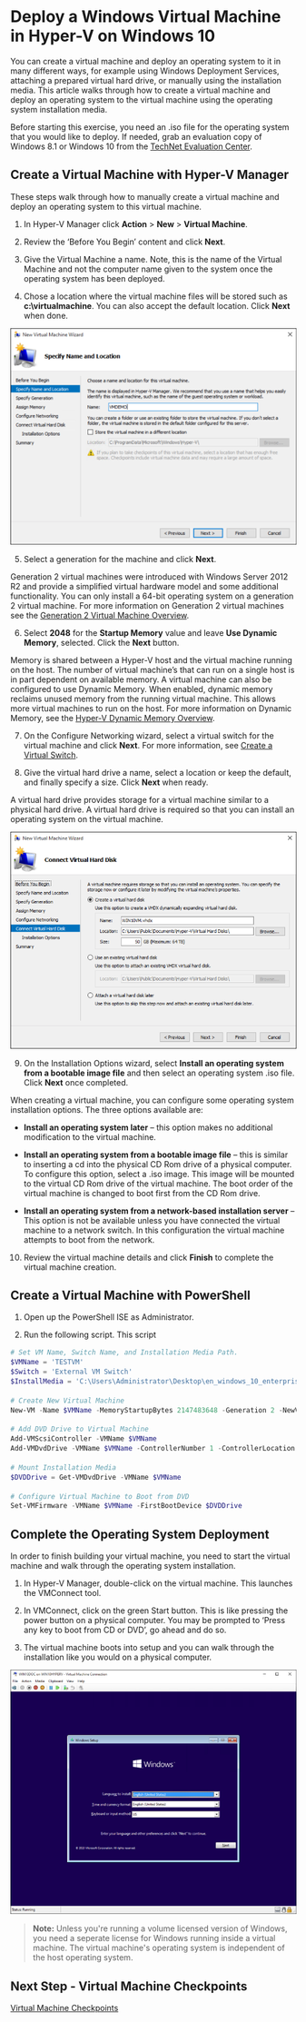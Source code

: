 # Deploy a Windows Virtual Machine in Hyper-V on Windows 10

You can create a virtual machine and deploy an operating system to it in many different ways, for example using Windows Deployment Services, attaching a prepared virtual hard drive, or manually using the installation media. This article walks through how to create a virtual machine and deploy an operating system to the virtual machine using the operating system installation media.

Before starting this exercise, you need an .iso file for the operating system that you would like to deploy. If needed, grab an evaluation copy of Windows 8.1 or Windows 10 from the [TechNet Evaluation Center](http://www.microsoft.com/en-us/evalcenter/).

## Create a Virtual Machine with Hyper-V Manager
These steps walk through how to manually create a virtual machine and deploy an operating system to this virtual machine.

1. In Hyper-V Manager click **Action** > **New** > **Virtual Machine**.

2. Review the ‘Before You Begin’ content and click **Next**. 

3. Give the Virtual Machine a name. Note, this is the name of the Virtual Machine and not the computer name given to the system once the operating system has been deployed.

4. Chose a location where the virtual machine files will be stored such as **c:\virtualmachine**. You can also accept the default location. Click **Next** when done.
	
  ![](media/new_vm_upd.png)

5. Select a generation for the machine and click **Next**.  

  Generation 2 virtual machines were introduced with Windows Server 2012 R2 and provide a simplified virtual hardware model and some additional functionality. You can only install a 64-bit operating system on a generation 2 virtual machine. For more information on Generation 2 virtual machines see the [Generation 2 Virtual Machine Overview](https://technet.microsoft.com/en-us/library/dn282285.aspx).

6. Select **2048** for the **Startup Memory** value and leave **Use Dynamic Memory**, selected. Click the **Next** button.  

  Memory is shared between a Hyper-V host and the virtual machine running on the host. The number of virtual machine’s that can run on a single host is in part dependent on available memory. A virtual machine can also be configured to use Dynamic Memory. When enabled, dynamic memory reclaims unused memory from the running virtual machine. This allows more virtual machines to run on the host. For more information on Dynamic Memory, see the [Hyper-V Dynamic Memory Overview](https://technet.microsoft.com/en-us/library/hh831766.aspx).

7. On the Configure Networking wizard, select a virtual switch for the virtual machine and click **Next**. For more information, see [Create a Virtual Switch](walkthrough_virtual_switch.md).

8. Give the virtual hard drive a name, select a location or keep the default, and finally specify a size. Click **Next** when ready.

  A virtual hard drive provides storage for a virtual machine similar to a physical hard drive. A virtual hard drive is required so that you can install an operating system on the virtual machine.
  
  ![](media/new_vhd_upd.png)  

9. On the Installation Options wizard, select **Install an operating system from a bootable image file** and then select an operating system .iso file. Click **Next** once completed.

  When creating a virtual machine, you can configure some operating system installation options. The three options available are:

  - **Install an operating system later** – this option makes no additional modification to the virtual machine.

  - **Install an operating system from a bootable image file** – this is similar to inserting a cd into the physical CD Rom drive of a physical computer. To configure this option, select a .iso image. This image will be mounted to the virtual CD Rom drive of the virtual machine. The boot order of the virtual machine is changed to boot first from the CD Rom drive.

  - **Install an operating system from a network-based installation server** – This option is not be available unless you have connected the virtual machine to a network switch. In this configuration the virtual machine attempts to boot from the network.
  
10. Review the virtual machine details and click **Finish** to complete the virtual machine creation.

## Create a Virtual Machine with PowerShell

1. Open up the PowerShell ISE as Administrator.

2. Run the following script. This script 

  ```powershell
  # Set VM Name, Switch Name, and Installation Media Path.
  $VMName = 'TESTVM'
  $Switch = 'External VM Switch'
  $InstallMedia = 'C:\Users\Administrator\Desktop\en_windows_10_enterprise_x64_dvd_6851151.iso'
  
  # Create New Virtual Machine
  New-VM -Name $VMName -MemoryStartupBytes 2147483648 -Generation 2 -NewVHDPath "D:\Virtual Machines\$VMName\$VMName.vhdx" -NewVHDSizeBytes 53687091200 -Path "D:\Virtual Machines\$VMName" -SwitchName $Switch
  
  # Add DVD Drive to Virtual Machine
  Add-VMScsiController -VMName $VMName
  Add-VMDvdDrive -VMName $VMName -ControllerNumber 1 -ControllerLocation 0 -Path $InstallMedia
  
  # Mount Installation Media
  $DVDDrive = Get-VMDvdDrive -VMName $VMName
  
  # Configure Virtual Machine to Boot from DVD
  Set-VMFirmware -VMName $VMName -FirstBootDevice $DVDDrive
  ```
  
## Complete the Operating System Deployment

In order to finish building your virtual machine, you need to start the virtual machine and walk through the operating system installation.

1. In Hyper-V Manager, double-click on the virtual machine. This launches the VMConnect tool.

2. In VMConnect, click on the green Start button. This is like pressing the power button on a physical computer. You may be prompted to ‘Press any key to boot from CD or DVD’, go ahead and do so.

3. The virtual machine boots into setup and you can walk through the installation like you would on a physical computer.

  ![](media/OSDeploy_upd.png) 

> **Note:** Unless you're running a volume licensed version of Windows, you need a seperate license for Windows running inside a virtual machine. The virtual machine's operating system is independent of the host operating system.

## Next Step - Virtual Machine Checkpoints
[Virtual Machine Checkpoints](walkthrough_checkpoints.md)